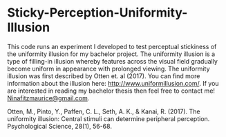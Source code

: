 # Sticky-Perception-Uniformity-Illusion
This code runs an experiment I developed to test perceptual stickiness of the uniformity illusion for my bachelor project. The uniformity illusion is a type of filling-in illusion whereby features across the visual field gradually become uniform in appearance with prolonged viewing. The uniformity illusion was first described by Otten et. al (2017). You can find more information about the illusion here: http://www.uniformillusion.com/. If you are interested in reading my bachelor thesis then feel free to contact me! Ninafitzmaurice@gmail.com.

Otten, M., Pinto, Y., Paffen, C. L., Seth, A. K., & Kanai, R. (2017). The uniformity illusion: Central stimuli can determine peripheral perception. Psychological Science, 28(1), 56-68. 
